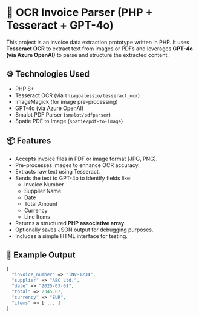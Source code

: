 # 🧾 OCR Invoice Parser (PHP + Tesseract + GPT-4o)

This project is an invoice data extraction prototype written in PHP. It uses **Tesseract OCR** to extract text from images or PDFs and leverages **GPT-4o (via Azure OpenAI)** to parse and structure the extracted content.

## ⚙️ Technologies Used

- PHP 8+
- Tesseract OCR (via `thiagoalessio/tesseract_ocr`)
- ImageMagick (for image pre-processing)
- GPT-4o (via Azure OpenAI)
- Smalot PDF Parser (`smalot/pdfparser`)
- Spatie PDF to Image (`spatie/pdf-to-image`)

## 📦 Features

- Accepts invoice files in PDF or image format (JPG, PNG).
- Pre-processes images to enhance OCR accuracy.
- Extracts raw text using Tesseract.
- Sends the text to GPT-4o to identify fields like:
  - Invoice Number
  - Supplier Name
  - Date
  - Total Amount
  - Currency
  - Line Items
- Returns a structured **PHP associative array**.
- Optionally saves JSON output for debugging purposes.
- Includes a simple HTML interface for testing.

## 📁 Example Output

```php
[
  "invoice_number" => "INV-1234",
  "supplier" => "ABC Ltd.",
  "date" => "2025-03-01",
  "total" => 2345.67,
  "currency" => "EUR",
  "items" => [ ... ]
]
